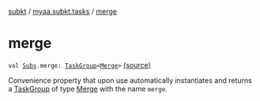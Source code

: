 [subkt](../index.md) / [myaa.subkt.tasks](index.md) / [merge](./merge.md)

# merge

`val `[`Subs`](-subs/index.md)`.merge: `[`TaskGroup`](-task-group/index.md)`<`[`Merge`](-merge/index.md)`>` [(source)](https://github.com/Myaamori/SubKt/blob/0.1.10/src/main/kotlin/myaa/subkt/tasks/asstasks.kt#L615)

Convenience property that upon use automatically instantiates and returns a
[TaskGroup](-task-group/index.md) of type [Merge](-merge/index.md) with the name `merge`.

